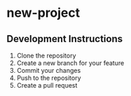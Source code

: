 # new-project
## Development Instructions

1. Clone the repository
2. Create a new branch for your feature
3. Commit your changes
4. Push to the repository
5. Create a pull request
